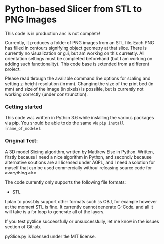 Python-based Slicer from STL to PNG Images
==========

This code is in production and is not complete! 

Currently, it produces a folder of PNG images from an STL file. Each PNG has filled in contours signifying object geometry at that slice. There is currently no visualization or gui, but am working on this currently. All orientation settings must be completed beforehand (but I am working on adding such functionality). This code base is extended from a different [project](https://github.com/matthewelse/pySlice).

Please read through the available command line options for scaling and setting z-height resolution (in mm). Changing the size of the print bed (in mm) and size of the image (in pixels) is possible, but is currently not working correctly (under construnction).

### Getting started

This code was written in Python 3.6 while installing the various packages via pip. You should be able to do the same via ```pip install [name_of_modele]```.


### Original Text:
A 3D model Slicing algorithm, written by Matthew Else in Python. Written, firstly because I need a nice algorithm in Python, and secondly because alternative solutions are all licensed under AGPL, and I need a solution for myself that can be used commercially without releasing source code for everything else.

The code currently only supports the following file formats:
* STL

I plan to possibly support other formats such as OBJ, for example however at the moment STL is fine. It currently cannot generate G-Code, and all it will take is a for loop to generate all of the layers.

If you test pySlice successfully or unsuccessfully, let me know in the issues section of Github.

pySlice.py is licensed under the MIT license.
